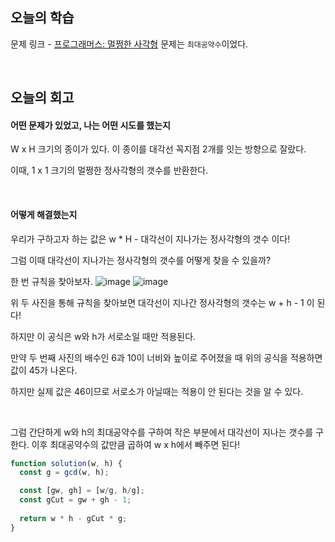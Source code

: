 ## 오늘의 학습
문제 링크 - [프로그래머스: 멀쩡한 사각형](https://school.programmers.co.kr/learn/courses/30/lessons/62048#)
문제는 `최대공약수`이었다.

<br />

## 오늘의 회고
#### 어떤 문제가 있었고, 나는 어떤 시도를 했는지
W x H 크기의 종이가 있다. 이 종이를 대각선 꼭지점 2개를 잇는 방향으로 잘랐다.

이때, 1 x 1 크기의 멀쩡한 정사각형의 갯수를 반환한다.

<br />

#### 어떻게 해결했는지
우리가 구하고자 하는 값은 w * H - 대각선이 지나가는 정사각형의 갯수 이다!

그럼 이때 대각선이 지나가는 정사각형의 갯수를 어떻게 찾을 수 있을까?

한 번 규칙을 찾아보자.
![image](https://github.com/user-attachments/assets/1ce92b63-2630-460c-8e51-72cf2b217f61)
![image](https://github.com/user-attachments/assets/a6ef3c91-efa0-4f60-984d-6b9449cc63e4)

위 두 사진을 통해 규칙을 찾아보면 대각선이 지나간 정사각형의 갯수는 w + h - 1 이 된다!

하지만 이 공식은 w와 h가 서로소일 때만 적용된다.

만약 두 번째 사진의 배수인 6과 10이 너비와 높이로 주어졌을 때 위의 공식을 적용하면 값이 45가 나온다.

하지만 실제 값은 46이므로 서로소가 아닐때는 적용이 안 된다는 것을 알 수 있다.

<br/>

그럼 간단하게 w와 h의 최대공약수를 구하여 작은 부분에서 대각선이 지나는 갯수를 구한다. 이후 최대공약수의 값만큼 곱하여 w x h에서 빼주면 된다!

```js
function solution(w, h) {
  const g = gcd(w, h);

  const [gw, gh] = [w/g, h/g];
  const gCut = gw + gh - 1;
  
  return w * h - gCut * g;
}
```
